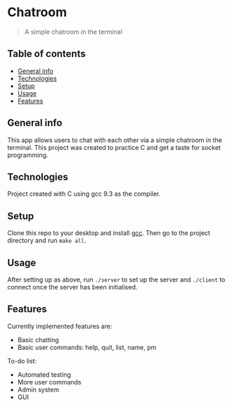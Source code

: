 # Chatroom
> A simple chatroom in the terminal

## Table of contents
* [General info](#general-info)
* [Technologies](#technologies)
* [Setup](#setup)
* [Usage](#usage)
* [Features](#features)

## General info
This app allows users to chat with each other via a simple chatroom in the terminal. This project was created to practice C and get a taste for socket programming.

## Technologies
Project created with C using gcc 9.3 as the compiler.

## Setup
Clone this repo to your desktop and install [gcc](https://gcc.gnu.org/install/). Then go to the project directory and run `make all`.

## Usage
After setting up as above, run `./server` to set up the server and `./client` to connect once the server has been initialised.

## Features
Currently implemented features are:
* Basic chatting
* Basic user commands: help, quit, list, name, pm

To-do list:
* Automated testing 
* More user commands
* Admin system
* GUI